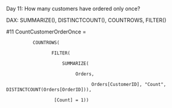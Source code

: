 Day 11: How many customers have ordered only once?

DAX: SUMMARIZE(), DISTINCTCOUNT(), COUNTROWS, FILTER()

#11 CountCustomerOrderOnce =

              COUNTROWS(
              
                     FILTER(
                 
                         SUMMARIZE(
                     
                              Orders, 
                        
                                    Orders[CustomerID], "Count", DISTINCTCOUNT(Orders[OrderID])),
                            
                      [Count] = 1))
                            
